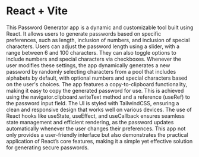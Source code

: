 # React + Vite



This Password Generator app is a dynamic and customizable tool built using React. It allows users to generate passwords based on specific preferences, such as length, inclusion of numbers, and inclusion of special characters. Users can adjust the password length using a slider, with a range between 6 and 100 characters. They can also toggle options to include numbers and special characters via checkboxes. Whenever the user modifies these settings, the app dynamically generates a new password by randomly selecting characters from a pool that includes alphabets by default, with optional numbers and special characters based on the user's choices. The app features a copy-to-clipboard functionality, making it easy to copy the generated password for use. This is achieved using the navigator.clipboard.writeText method and a reference (useRef) to the password input field. The UI is styled with TailwindCSS, ensuring a clean and responsive design that works well on various devices. The use of React hooks like useState, useEffect, and useCallback ensures seamless state management and efficient rendering, as the password updates automatically whenever the user changes their preferences. This app not only provides a user-friendly interface but also demonstrates the practical application of React’s core features, making it a simple yet effective solution for generating secure passwords.



 
